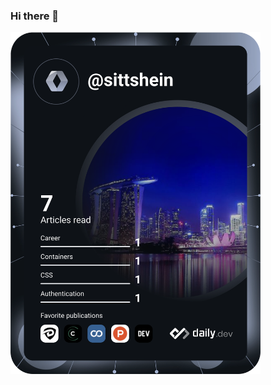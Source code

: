 ### Hi there 👋

<!--
**sittshein/sittshein** is a ✨ _special_ ✨ repository because its `README.md` (this file) appears on your GitHub profile.

Here are some ideas to get you started:

- 🔭 I’m currently working on ...
- 🌱 I’m currently learning ...
- 👯 I’m looking to collaborate on ...
- 🤔 I’m looking for help with ...
- 💬 Ask me about ...
- 📫 How to reach me: ...
- 😄 Pronouns: ...
- ⚡ Fun fact: ...
-->

<!--
<a href="https://app.daily.dev/sittshein"><img src="https://api.daily.dev/devcards/1f1be7f6055945a19afb069ff95c4271.png?r=23g" width="400" alt="Sitt Shein's Dev Card"/></a>
-->

<a href="https://app.daily.dev/DailyDevTips"><img src="https://github.com/sittshein/sittshein/blob/main/devcard.svg" width="400" alt="Sitt Shein's Dev Card"/></a>
